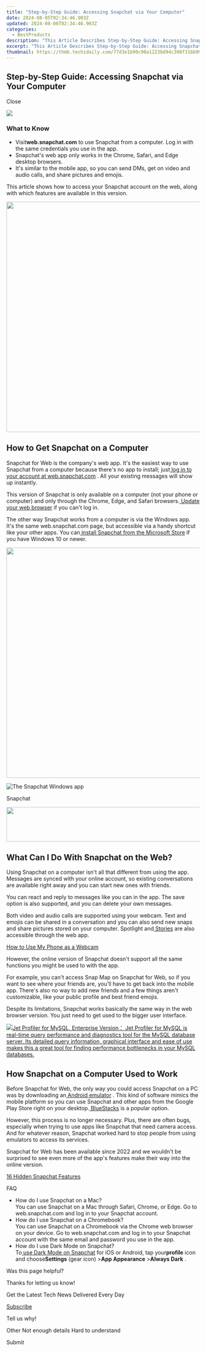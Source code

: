 ```yaml
---
title: "Step-by-Step Guide: Accessing Snapchat via Your Computer"
date: 2024-08-05T02:34:46.903Z
updated: 2024-08-06T02:34:46.903Z
categories:
  - BestProducts
description: "This Article Describes Step-by-Step Guide: Accessing Snapchat via Your Computer"
excerpt: "This Article Describes Step-by-Step Guide: Accessing Snapchat via Your Computer"
thumbnail: https://thmb.techidaily.com/77d3e1b90c90a1223bd94c398f31bb9940ba742ed134b8bf4a5fe9e955fed55f.jpg
---
```


## Step-by-Step Guide: Accessing Snapchat via Your Computer

Close 

<!-- affiliate ads begin -->
<a href="https://secure.2checkout.com/order/checkout.php?PRODS=33729450&QTY=1&AFFILIATE=108875&CART=1"><img src="https://secure.avangate.com/images/merchant/7f687767ccf20fcea1c9dc4a5adc2326/Digisigner_banner_728_x_90_color_version.png" border="0"></a>
<!-- affiliate ads end -->
###  What to Know

* Visit**web.snapchat.com** to use Snapchat from a computer. Log in with the same credentials you use in the app.
* Snapchat's web app only works in the Chrome, Safari, and Edge desktop browsers.
* It's similar to the mobile app, so you can send DMs, get on video and audio calls, and share pictures and emojis.

 This article shows how to access your Snapchat account on the web, along with which features are available in this version.

<!-- affiliate ads begin -->
<a href="https://appsumo.8odi.net/c/5597632/2068407/7443" target="_top" id="2068407"><img src="//a.impactradius-go.com/display-ad/7443-2068407" border="0" alt="" width="1200" height="600"/></a><img height="0" width="0" src="https://appsumo.8odi.net/i/5597632/2068407/7443" style="position:absolute;visibility:hidden;" border="0" />
<!-- affiliate ads end -->
##  How to Get Snapchat on a Computer 

 Snapchat for Web is the company's web app. It's the easiest way to use Snapchat from a computer because there's no app to install; just[ log in to your account at web.snapchat.com](http://web.snapchat.com/) . All your existing messages will show up instantly.  

 This version of Snapchat is only available on a computer (not your phone or computer) and only through the Chrome, Edge, and Safari browsers.[ Update your web browser](https://www.lifewire.com/free-software-updater-programs-2625200) if you can't log in.

 The other way Snapchat works from a computer is via the Windows app. It's the same web.snapchat.com page, but accessible via a handy shortcut like your other apps. You can[ install Snapchat from the Microsoft Store](https://apps.microsoft.com/detail/9pf9rtkmmq69) if you have Windows 10 or newer.

<!-- affiliate ads begin -->
<a href="https://appsumo.8odi.net/c/5597632/2087394/7443" target="_top" id="2087394"><img src="//a.impactradius-go.com/display-ad/7443-2087394" border="0" alt="" width="1200" height="600"/></a><img height="0" width="0" src="https://appsumo.8odi.net/i/5597632/2087394/7443" style="position:absolute;visibility:hidden;" border="0" />
<!-- affiliate ads end -->
![The Snapchat Windows app](https://www.lifewire.com/thmb/eLEtuNm-OY5Gwj1W970D5AedfCE=/1500x0/filters:no_upscale():max_bytes(150000):strip_icc():format(webp)/snapchat-windows-app-33521b8ee5084bec9e9c080780b33fff.png) 

Snapchat

<!-- affiliate ads begin -->
<a href="https://vapordna.pxf.io/c/5597632/1494880/17238" target="_top" id="1494880"><img src="//a.impactradius-go.com/display-ad/17238-1494880" border="0" alt="" width="728" height="90"/></a><img height="0" width="0" src="https://imp.pxf.io/i/5597632/1494880/17238" style="position:absolute;visibility:hidden;" border="0" />
<!-- affiliate ads end -->
##  What Can I Do With Snapchat on the Web? 

 Using Snapchat on a computer isn't all that different from using the app. Messages are synced with your online account, so existing conversations are available right away and you can start new ones with friends.

 You can react and reply to messages like you can in the app. The save option is also supported, and you can delete your own messages.

 Both video and audio calls are supported using your webcam. Text and emojis can be shared in a conversation and you can also send new snaps and share pictures stored on your computer. Spotlight and[ Stories](https://www.lifewire.com/what-is-a-snapchat-story-3486000) are also accessible through the web app.

[ How to Use My Phone as a Webcam ](https://www.lifewire.com/use-phone-as-webcam-5193676) 

 However, the online version of Snapchat doesn't support all the same functions you might be used to with the app.

 For example, you can't access Snap Map on Snapchat for Web, so if you want to see where your friends are, you'll have to get back into the mobile app. There's also no way to add new friends and a few things aren't customizable, like your public profile and best friend emojis.

 Despite its limitations, Snapchat works basically the same way in the web browser version. You just need to get used to the bigger user interface.

<!-- affiliate ads begin -->
<a href="https://secure.2checkout.com/order/checkout.php?PRODS=4576829&QTY=1&AFFILIATE=108875&CART=1"><img src="https://secure.avangate.com/images/merchant/9e740b84bb48a64dde25061566299467/products/copy_1_jp_box_big.png" border="0">Jet Profiler for MySQL, Enterprise Version： Jet Profiler for MySQL is real-time query performance and diagnostics tool for the MySQL database server. Its detailed query information, graphical interface and ease of use makes this a great tool for finding performance bottlenecks in your MySQL databases. </a>
<!-- affiliate ads end -->
##  How Snapchat on a Computer Used to Work 

 Before Snapchat for Web, the only way you could access Snapchat on a PC was by downloading an[ Android emulator](https://www.lifewire.com/best-android-emulators-4175015) . This kind of software mimics the mobile platform so you can use Snapchat and other apps from the Google Play Store right on your desktop.[ BlueStacks](https://www.lifewire.com/how-to-use-bluestacks-to-run-android-apps-on-windows-4770053) is a popular option.

 However, this process is no longer necessary. Plus, there are often bugs, especially when trying to use apps like Snapchat that need camera access. And for whatever reason, Snapchat worked hard to stop people from using emulators to access its services.

 Snapchat for Web has been available since 2022 and we wouldn't be surprised to see even more of the app's features make their way into the online version.

[ 16 Hidden Snapchat Features ](https://www.lifewire.com/hidden-snapchat-features-8413300) 

 FAQ

* How do I use Snapchat on a Mac?  
 You can use Snapchat on a Mac through Safari, Chrome, or Edge. Go to web.snapchat.com and log in to your Snapchat account.
* How do I use Snapchat on a Chromebook?  
 You can use Snapchat on a Chromebook via the Chrome web browser on your device. Go to web.snapchat.com and log in to your Snapchat account with the same email and password you use in the app.
* How do I use Dark Mode on Snapchat?  
 To[ use Dark Mode on Snapchat](https://www.lifewire.com/turn-on-dark-mode-on-snapchat-5210783) for iOS or Android, tap your**profile** icon and choose**Settings** (gear icon) >**App Appearance** \>**Always Dark** .

Was this page helpful?

Thanks for letting us know!

 Get the Latest Tech News Delivered Every Day

[ Subscribe ](https://www.lifewire.com/#) 

Tell us why!

 Other  Not enough details  Hard to understand 

 Submit 

<ins class="adsbygoogle"
     style="display:block"
     data-ad-format="autorelaxed"
     data-ad-client="ca-pub-7571918770474297"
     data-ad-slot="1223367746"></ins>



<ins class="adsbygoogle"
     style="display:block"
     data-ad-client="ca-pub-7571918770474297"
     data-ad-slot="8358498916"
     data-ad-format="auto"
     data-full-width-responsive="true"></ins>
